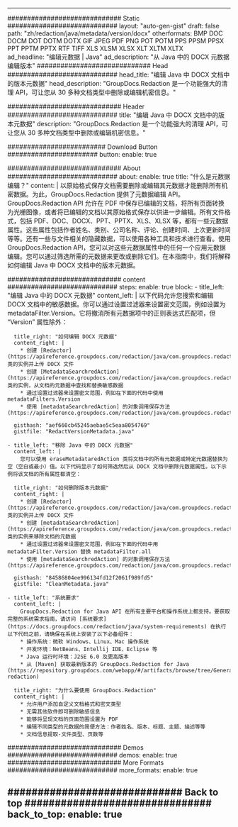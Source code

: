 
---
############################# Static ############################
layout: "auto-gen-gist" 
draft: false
path: "zh/redaction/java/metadata/version/docx"
otherformats: BMP DOC DOCM DOT DOTM DOTX GIF JPEG PDF PNG POT POTM PPS PPSM PPSX PPT PPTM PPTX RTF TIFF XLS XLSM XLSX XLT XLTM XLTX  
ad_headline: "编辑元数据 | Java"
ad_description: "从 Java 中的 DOCX 元数据编辑版本"
############################# Head ############################
head_title: "编辑 Java 中 DOCX 文档中的版本元数据"
head_description: "GroupDocs.Redaction 是一个功能强大的清理 API，可让您从 30 多种文档类型中删除或编辑机密信息。"

############################# Header ############################
title: "编辑 Java 中 DOCX 文档中的版本元数据"
description: "GroupDocs.Redaction 是一个功能强大的清理 API，可让您从 30 多种文档类型中删除或编辑机密信息。"

######################### Download Button #######################
button:
    enable: true

############################# About ############################
about:
    enable: true
    title: "什么是元数据编辑？"
    content: |
        以原始格式保存文档需要删除或编辑其元数据才能删除所有机密数据。为此，GroupDocs.Redaction 提供了元数据编辑 API。GroupDocs.Redaction API 允许在 PDF 中保存已编辑的文档，将所有页面转换为光栅图像，或者将已编辑的文档以其原始格式保存以供进一步编辑。所有文件格式，包括 PDF、DOC、DOCX、PPT、PPTX、XLS、XLSX 等，都有一些元数据属性。这些属性包括作者姓名、类别、公司名称、评论、创建时间、上次更新时间等等。还有一些与文件相关的隐藏数据，可以使用各种工具和技术进行查看。使用 GroupDocs.Redaction API，您可以对这些元数据属性中的任何一个应用元数据编辑。您可以通过筛选所需的元数据来更改或删除它们。在本指南中，我们将解释如何编辑 Java 中 DOCX 文档中的版本元数据。

############################# content ############################
steps:
    enable: true
    block:
    - title_left: "编辑 Java 中的 DOCX 元数据"
      content_left: |
        以下代码允许您搜索和编辑 DOCX 文档中的敏感数据。你可以通过设置过滤器来设置密文范围，例如设置为 metadataFilter.Version。它将撤消所有元数据项中的正则表达式匹配项，但 “Version” 属性除外： 

      title_right: "如何编辑 DOCX 元数据"
      content_right: |
        * 创建 [Redactor](https://apireference.groupdocs.com/redaction/java/com.groupdocs.redaction/Redactor) 类的实例并上传 DOCX 文件
        * 创建 [MetadataSearchredAction](https://apireference.groupdocs.com/redaction/java/com.groupdocs.redaction.redactions/MetadataSearchRedaction) 类的实例，从文档的元数据中查找和替换敏感数据
        * 通过设置过滤器来设置密文范围，例如在下面的代码中使用 metadataFilters.Version
        * 使用 [metadataSearchredAction] 的对象调用保存方法 (https://apireference.groupdocs.com/redaction/java/com.groupdocs.redaction.redactions/MetadataSearchRedaction) 

      gisthash: "aef660cb45245aebae5c5eaa8054769"
      gistfile: "RedactVersionMetadata.java"
      
    - title_left: "移除 Java 中的 DOCX 元数据"
      content_left: |
        您可以使用 eraseMetadataredAction 类将文档中的所有元数据或特定元数据替换为空（空白或最小）值。以下代码显示了如何筛选然后从 DOCX 文档中删除元数据属性。以下示例将该文档的所有属性都清空： 
        
      title_right: "如何删除版本元数据"
      content_right: |
        * 创建 [Redactor](https://apireference.groupdocs.com/redaction/java/com.groupdocs.redaction/Redactor) 类的实例并上传 DOCX 文件
        * 创建 [metadataSearchredAction](https://apireference.groupdocs.com/redaction/java/com.groupdocs.redaction.redactions/MetadataSearchRedaction) 类的实例来移除文档的元数据
        * 通过设置过滤器来设置密文范围，例如在下面的代码中用 metadataFilter.Version 替换 metadataFilter.all
        * 使用 [metadataSearchredAction] 的对象调用保存方法 (https://apireference.groupdocs.com/redaction/java/com.groupdocs.redaction.redactions/MetadataSearchRedaction) 
        
      gisthash: "84586804ee996134fd12f2061f989fd5"
      gistfile: "CleanMetadata.java"

    - title_left: "系统要求"
      content_left: |
        GroupDocs.Redaction for Java API 在所有主要平台和操作系统上都支持。要获取完整的系统需求指南，请访问 [系统要求](https://docs.groupdocs.com/redaction/java/system-requirements) 在执行以下代码之前，请确保在系统上安装了以下必备组件：
        * 操作系统：微软 Windows、Linux、Mac 操作系统
        * 开发环境：NetBeans、Intellij IDE、Eclipse 等
        * Java 运行时环境：J2SE 6.0 及更高版本
        * 从 [Maven] 获取最新版本的 GroupDocs.Redaction for Java (https://repository.groupdocs.com/webapp/#/artifacts/browse/tree/General/repo/com/groupdocs/groupdocs-redaction)
        
      title_right: "为什么要使用 GroupDocs.Redaction"
      content_right: |
        * 允许用户添加自定义文档格式和密文类型
        * 无需其他软件即可删除敏感信息
        * 能够将呈现文档的页面范围设置为 PDF
        * 编辑不同类型的元数据的简便方法：作者姓名、版本、标题、主题、描述等等
        * 文档信息提取-文件类型、页数等
        

############################# Demos ############################
demos:
    enable: true
############################# More Formats ############################
more_formats:
    enable: true

############################# Back to top ###############################
back_to_top:
    enable: true
---